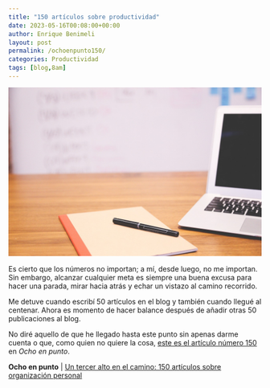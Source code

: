 ```yaml
---
title: "150 artículos sobre productividad"
date: 2023-05-16T00:08:00+00:00
author: Enrique Benimeli
layout: post
permalink: /ochoenpunto150/
categories: Productividad
tags: [blog,8am]
---
```


[![image](assets/images/posts/2023/05/escritorio_ordenador.jpg)](https://www.ochoenpunto.com/tercer-alto-camino-150-articulos-organizacion-personal/)

Es cierto que los números no importan; a mí, desde luego, no me importan. Sin embargo, alcanzar cualquier meta es siempre una buena excusa para hacer una parada, mirar hacia atrás y echar un vistazo al camino recorrido.

Me detuve cuando escribí 50 artículos en el blog y también cuando llegué al centenar. Ahora es momento de hacer balance después de añadir otras 50 publicaciones al blog.

No diré aquello de que he llegado hasta este punto sin apenas darme cuenta o que, como quien no quiere la cosa, [este es el artículo número 150](https://www.ochoenpunto.com/tercer-alto-camino-150-articulos-organizacion-personal/) en *Ocho en punto*.

**Ocho en punto** \| [Un tercer alto en el camino: 150 artículos sobre organización personal](https://www.ochoenpunto.com/tercer-alto-camino-150-articulos-organizacion-personal/)
